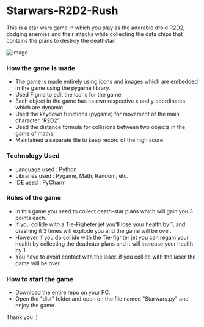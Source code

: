 # Starwars-R2D2-Rush
This is a star wars game in which you play as the adorable droid R2D2, dodging enemies and their attacks while collecting the data chips that contains the plans to destroy the deathstar!

![image](https://github.com/user-attachments/assets/502e7fa0-d863-4de0-af1c-b20d40550afd)


### How the game is made
- The game is made entirely using icons and images which are embedded in the game using the pygame library.
- Used Figma to edit the icons for the game.
- Each object in the game has its own respective x and y coordinates which are dynamic.
- Used the keydown functions (pygame) for movement of the main character “R2D2”.
- Used the distance formula for collisions between two objects in the game of maths.
- Maintained a separate file to keep record of the high score.

### Technology Used
- Language used : Python
- Libraries used : Pygame, Math, Random, etc.
- IDE used : PyCharm

### Rules of the game
- In this game you need to collect death-star plans which will gain you 3 points each.
- If you collide with a Tie-Figheter jet you'll lose your health by 1, and crashing it 3 times will explode you and the game will be over. 
- However if you do collide with the Tie-fighter jet you can regain your health by collecting the deathstar plans and it will increase your health by 1.
- You have to avoid contact with the laser. if you collide with the laser the game will be over.

### How to start the game
- Download the entire repo on your PC.
- Open the "dist" folder and open on the file named "Starwars.py" and enjoy the game.

Thank you :)
